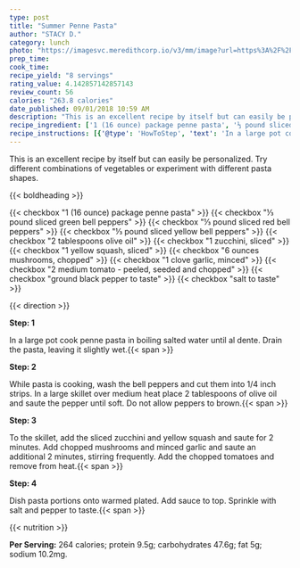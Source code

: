```yaml
---
type: post
title: "Summer Penne Pasta"
author: "STACY D."
category: lunch
photo: "https://imagesvc.meredithcorp.io/v3/mm/image?url=https%3A%2F%2Fimages.media-allrecipes.com%2Fuserphotos%2F1283512.jpg"
prep_time: 
cook_time: 
recipe_yield: "8 servings"
rating_value: 4.142857142857143
review_count: 56
calories: "263.8 calories"
date_published: 09/01/2018 10:59 AM
description: "This is an excellent recipe by itself but can easily be personalized. Try different combinations of vegetables or experiment with different pasta shapes."
recipe_ingredient: ['1 (16 ounce) package penne pasta', '⅓ pound sliced green bell peppers', '⅓ pound sliced red bell peppers', '⅓ pound sliced yellow bell peppers', '2 tablespoons olive oil', '1 zucchini, sliced', '1 yellow squash, sliced', '6 ounces mushrooms, chopped', '1 clove garlic, minced', '2 medium tomato - peeled, seeded and chopped', 'ground black pepper to taste', 'salt to taste']
recipe_instructions: [{'@type': 'HowToStep', 'text': 'In a large pot cook penne pasta in boiling salted water until al dente. Drain the pasta, leaving it slightly wet.\n'}, {'@type': 'HowToStep', 'text': 'While pasta is cooking, wash the bell peppers and cut them into 1/4 inch strips. In a large skillet over medium heat place 2 tablespoons of olive oil and saute the pepper until soft. Do not allow peppers to brown.\n'}, {'@type': 'HowToStep', 'text': 'To the skillet, add the sliced zucchini and yellow squash and saute for 2 minutes. Add chopped mushrooms and minced garlic and saute an additional 2 minutes, stirring frequently. Add the chopped tomatoes and remove from heat.\n'}, {'@type': 'HowToStep', 'text': 'Dish pasta portions onto warmed plated. Add sauce to top. Sprinkle with salt and pepper to taste.\n'}]
---
```


This is an excellent recipe by itself but can easily be personalized. Try different combinations of vegetables or experiment with different pasta shapes. 

{{< boldheading >}}

{{< checkbox "1 (16 ounce) package penne pasta" >}}
{{< checkbox "⅓ pound sliced green bell peppers" >}}
{{< checkbox "⅓ pound sliced red bell peppers" >}}
{{< checkbox "⅓ pound sliced yellow bell peppers" >}}
{{< checkbox "2 tablespoons olive oil" >}}
{{< checkbox "1  zucchini, sliced" >}}
{{< checkbox "1  yellow squash, sliced" >}}
{{< checkbox "6 ounces mushrooms, chopped" >}}
{{< checkbox "1 clove garlic, minced" >}}
{{< checkbox "2  medium tomato - peeled, seeded and chopped" >}}
{{< checkbox "ground black pepper to taste" >}}
{{< checkbox "salt to taste" >}}


{{< direction >}}

**Step: 1**

In a large pot cook penne pasta in boiling salted water until al dente. Drain the pasta, leaving it slightly wet.{{< span >}}

**Step: 2**

While pasta is cooking, wash the bell peppers and cut them into 1/4 inch strips. In a large skillet over medium heat place 2 tablespoons of olive oil and saute the pepper until soft. Do not allow peppers to brown.{{< span >}}

**Step: 3**

To the skillet, add the sliced zucchini and yellow squash and saute for 2 minutes. Add chopped mushrooms and minced garlic and saute an additional 2 minutes, stirring frequently. Add the chopped tomatoes and remove from heat.{{< span >}}

**Step: 4**

Dish pasta portions onto warmed plated. Add sauce to top. Sprinkle with salt and pepper to taste.{{< span >}}

{{< nutrition >}}

**Per Serving:** 264 calories; protein 9.5g; carbohydrates 47.6g; fat 5g; sodium 10.2mg.
